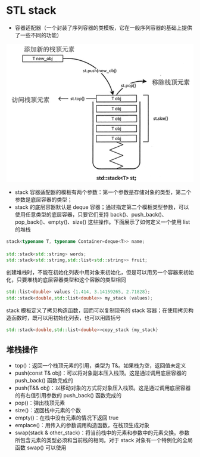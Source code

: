 # STL  stack

- 容器适配器（一个封装了序列容器的类模板，它在一般序列容器的基础上提供了一些不同的功能）

![1691725413165](https://raw.githubusercontent.com/LQF376/Linux-arm-mystudy/main/markdown_pic/1691725413165.png)

- stack 容器适配器的模板有两个参数：第一个参数是存储对象的类型，第二个参数是底层容器的类型；
- stack<T> 的底层容器默认是 deque<T> 容器；通过指定第二个模板类型参数，可以使用任意类型的底层容器，只要它们支持 back()、push_back()、pop_back()、empty()、size() 这些操作。下面展示了如何定义一个使用 list<T> 的堆栈

```c++
stack<typename T, typename Container=deque<T>> name;

std::stack<std::string> words;
std::stack<std::string,std::list<std::string>> fruit;
```

创建堆栈时，不能在初始化列表中用对象来初始化，但是可以用另一个容器来初始化，只要堆栈的底层容器类型和这个容器的类型相同

```c++
std::list<double> values {1.414, 3.14159265, 2.71828};
std::stack<double,std::list<double>> my_stack (values);
```

stack<T> 模板定义了拷贝构造函数，因而可以复制现有的 stack 容器；在使用拷贝构造函数时，既可以用初始化列表，也可以用圆括号

```c++
std::stack<double,std::list<double>>copy_stack {my_stack}
```

## 堆栈操作

- top()：返回一个栈顶元素的引用，类型为 T&。如果栈为空，返回值未定义
- push(const T& obj)：可以将对象副本压入栈顶。这是通过调用底层容器的 push_back() 函数完成的
- push(T&& obj)：以移动对象的方式将对象压入栈顶。这是通过调用底层容器的有右值引用参数的 push_back() 函数完成的
- pop()：弹出栈顶元素
- size()：返回栈中元素的个数
- empty()：在栈中没有元素的情况下返回 true
- emplace()：用传入的参数调用构造函数，在栈顶生成对象
- swap(stack<T> & other_stack)：将当前栈中的元素和参数中的元素交换。参数所包含元素的类型必须和当前栈的相同。对于 stack 对象有一个特例化的全局函数 swap() 可以使用
